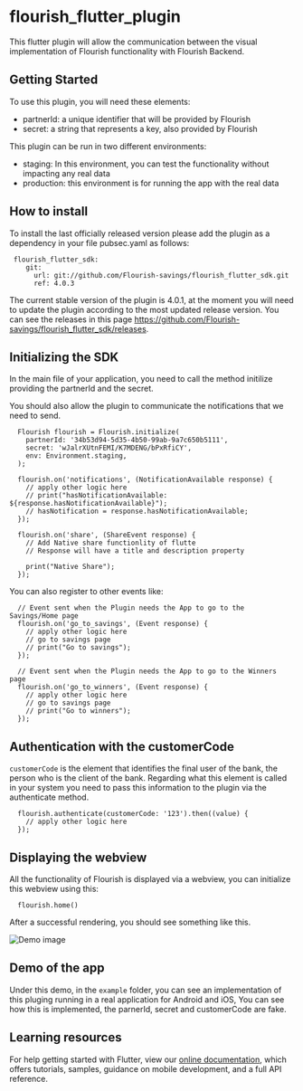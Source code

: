 # flourish_flutter_plugin

This flutter plugin will allow the communication between the visual implementation of Flourish functionality with Flourish Backend.

## Getting Started

To use this plugin, you will need these elements:

- partnerId: a unique identifier that will be provided by Flourish
- secret: a string that represents a key, also provided by Flourish

This plugin can be run in two different environments:

- staging: In this environment, you can test the functionality without impacting any real data
- production: this environment is for running the app with the real data

## How to install

To install the last officially released version please add the plugin as a dependency in your file pubsec.yaml as follows:

```
 flourish_flutter_sdk:
    git:
      url: git://github.com/Flourish-savings/flourish_flutter_sdk.git
      ref: 4.0.3
```

The current stable version of the plugin is 4.0.1, at the moment you will need to update the plugin according to the most updated release version. You can see the releases in this page https://github.com/Flourish-savings/flourish_flutter_sdk/releases.

## Initializing the SDK

In the main file of your application, you need to call the method initilize providing the partnerId and the secret.

You should also allow the plugin to communicate the notifications that we need to send.

```
  Flourish flourish = Flourish.initialize(
    partnerId: '34b53d94-5d35-4b50-99ab-9a7c650b5111',
    secret: 'wJalrXUtnFEMI/K7MDENG/bPxRfiCY',
    env: Environment.staging,
  );

  flourish.on('notifications', (NotificationAvailable response) {
    // apply other logic here
    // print("hasNotificationAvailable: ${response.hasNotificationAvailable}");
    // hasNotification = response.hasNotificationAvailable;
  });

  flourish.on('share', (ShareEvent response) {
    // Add Native share functionlity of flutte
    // Response will have a title and description property

    print("Native Share");
  });
```

You can also register to other events like:

```
  // Event sent when the Plugin needs the App to go to the Savings/Home page
  flourish.on('go_to_savings', (Event response) {
    // apply other logic here
    // go to savings page
    // print("Go to savings");
  });

  // Event sent when the Plugin needs the App to go to the Winners page
  flourish.on('go_to_winners', (Event response) {
    // apply other logic here
    // go to savings page
    // print("Go to winners");
  });
```

## Authentication with the customerCode

`customerCode` is the element that identifies the final user of the bank, the person who is the client of the bank. Regarding what this element is called in your system you need to pass this information to the plugin via the authenticate method.

```
  flourish.authenticate(customerCode: '123').then((value) {
    // apply other logic here
  });
```

## Displaying the webview

All the functionality of Flourish is displayed via a webview, you can initialize this webview using this:

```
  flourish.home()
```

After a successful rendering, you should see something like this.

![Demo image](https://github.com/Flourish-savings/flourish_flutter_sdk/blob/master/Homepage.png?raw=true)

## Demo of the app

Under this demo, in the `example` folder, you can see an implementation of this pluging running in a real application for Android and iOS, You can see how this is implemented, the parnerId, secret and customerCode are fake.

## Learning resources

For help getting started with Flutter, view our
[online documentation](https://flutter.dev/docs), which offers tutorials,
samples, guidance on mobile development, and a full API reference.
